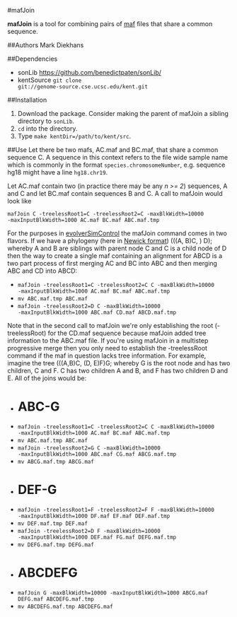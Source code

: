 #mafJoin

**mafJoin** is a tool for combining pairs of [maf](http://genome.ucsc.edu/FAQ/FAQformat.html#format5) files that share a common sequence.

##Authors
Mark Diekhans

##Dependencies
* sonLib https://github.com/benedictpaten/sonLib/
* kentSource <code>git clone git://genome-source.cse.ucsc.edu/kent.git</code>

##Installation
1. Download the package. Consider making the parent of mafJoin a sibling directory to <code>sonLib</code>.
2. <code>cd</code> into the directory.
3. Type <code>make kentDir=/path/to/kent/src</code>.

##Use
Let there be two mafs, AC.maf and BC.maf, that share a common sequence C. A sequence in this context refers to the file wide sample name which is commonly in the format <code>species.chromosomeNumber</code>, e.g. sequence hg18 might have a line <code>hg18.chr19</code>. 

Let AC.maf contain two (in practice there may be any *n >= 2*) sequences, A and C and let BC.maf contain sequences B and C. A call to mafJoin would look like

<code>mafJoin C -treelessRoot1=C -treelessRoot2=C -maxBlkWidth=10000 -maxInputBlkWidth=1000 AC.maf BC.maf ABC.maf.tmp</code>

For the purposes in [evolverSimControl](https://github.com/dentearl/evolverSimControl/) the mafJoin command comes in two flavors. If we have a phylogeny (here in [Newick format](http://evolution.genetics.washington.edu/phylip/newicktree.html)) (((A, B)C, ) D); whereby A and B are siblings with parent node C and C is a child node of D then the way to create a single maf containing an alignment for ABCD is a two part process of first merging AC and BC into ABC and then merging ABC and CD into ABCD:

* <code>mafJoin -treelessRoot1=C -treelessRoot2=C C -maxBlkWidth=10000 -maxInputBlkWidth=1000 AC.maf BC.maf ABC.maf.tmp</code>
* <code>mv ABC.maf.tmp ABC.maf</code>
* <code>mafJoin -treelessRoot2=D C -maxBlkWidth=10000 -maxInputBlkWidth=1000 ABC.maf CD.maf ABCD.maf.tmp</code>

Note that in the second call to mafJoin we're only establishing the root (-treelessRoot) for the CD.maf sequence because mafJoin added tree information to the ABC.maf file. If you're using mafJoin in a multistep progressive merge then you only need to establish the -treelessRoot command if the maf in question lacks tree information. For example, imagine the tree (((A,B)C, (D, E)F)G; whereby G is the root node and has two children, C and F. C has two children A and B, and F has two children D and E. All of the joins would be:

* # ABC-G
* <code>mafJoin -treelessRoot1=C -treelessRoot2=C C -maxBlkWidth=10000 -maxInputBlkWidth=1000 AC.maf BC.maf ABC.maf.tmp</code>
* <code>mv ABC.maf.tmp ABC.maf</code>
* <code>mafJoin -treelessRoot2=G C -maxBlkWidth=10000 -maxInputBlkWidth=1000 ABC.maf CG.maf ABCG.maf.tmp</code>
* <code>mv ABCG.maf.tmp ABCG.maf</code>
* # DEF-G
* <code>mafJoin -treelessRoot1=F -treelessRoot2=F F -maxBlkWidth=10000 -maxInputBlkWidth=1000 DF.maf EF.maf DEF.maf.tmp</code>
* <code>mv DEF.maf.tmp DEF.maf</code>
* <code>mafJoin -treelessRoot2=D F -maxBlkWidth=10000 -maxInputBlkWidth=1000 DEF.maf FG.maf DEFG.maf.tmp</code>
* <code>mv DEFG.maf.tmp DEFG.maf</code>
* # ABCDEFG
* <code>mafJoin G -maxBlkWidth=10000 -maxInputBlkWidth=1000 ABCG.maf DEFG.maf ABCDEFG.maf.tmp</code>
* <code>mv ABCDEFG.maf.tmp ABCDEFG.maf</code>
